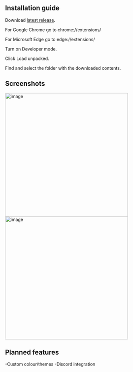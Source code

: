 **Installation guide**
-----------------------
  Download [latest release](https://github.com/danielobCA/QuickCopy/releases).
  
  For Google Chrome go to chrome://extensions/
  
  For Microsoft Edge go to edge://extensions/
  
  Turn on Developer mode.
  
  Click Load unpacked.
  
  Find and select the folder with the downloaded contents.

Screenshots
-----------------------

<img width="398" alt="image" src="https://github.com/user-attachments/assets/541a04b6-0b20-43ff-8b76-335a09fee5d1">
<img width="398" alt="image" src="https://github.com/user-attachments/assets/017385ae-71d8-4d19-a3f7-db635d255810">

Planned features
-----------------------

-Custom colour/themes
-Discord integration

